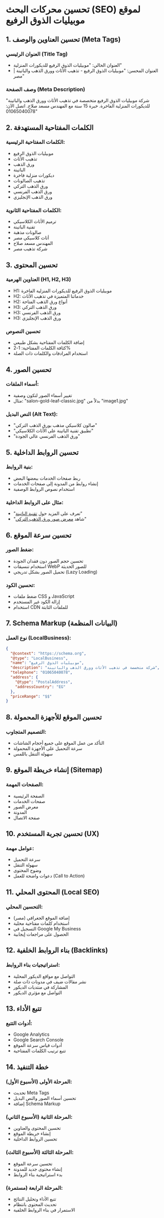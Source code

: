 # تحسين محركات البحث (SEO) لموقع موبيليات الذوق الرفيع

## 1. تحسين العناوين والوصف (Meta Tags)

### العنوان الرئيسي (Title Tag)
- العنوان الحالي: "موبيليات الذوق الرفيع للديكورات المنزلية"
- العنوان المحسن: "موبيليات الذوق الرفيع - تذهيب الأثاث وورق الذهب والباتينة | مصر"

### وصف الصفحة (Meta Description)
"شركة موبيليات الذوق الرفيع متخصصة في تذهيب الأثاث وورق الذهب والباتينة للديكورات المنزلية الفاخرة. خبرة 15 سنة مع المهندس مسعد صلاح. اتصل الآن: 01065040078"

## 2. الكلمات المفتاحية المستهدفة

### الكلمات المفتاحية الرئيسية:
- موبيليات الذوق الرفيع
- تذهيب الأثاث
- ورق الذهب
- الباتينة
- ديكورات منزلية فاخرة
- تذهيب الصالونات
- ورق الذهب التركي
- ورق الذهب الفرنسي
- ورق الذهب الإنجليزي

### الكلمات المفتاحية الثانوية:
- ترميم الأثاث الكلاسيكي
- تقنية الباتينة
- صالونات مذهبة
- أثاث كلاسيكي مصر
- المهندس مسعد صلاح
- شركة تذهيب مصر

## 3. تحسين المحتوى

### العناوين الهرمية (H1, H2, H3)
- H1: موبيليات الذوق الرفيع للديكورات المنزلية الفاخرة
- H2: خدماتنا المتميزة في تذهيب الأثاث
- H2: أنواع ورق الذهب المتاحة
- H3: ورق الذهب التركي
- H3: ورق الذهب الفرنسي
- H3: ورق الذهب الإنجليزي

### تحسين النصوص
- إضافة الكلمات المفتاحية بشكل طبيعي
- كثافة الكلمات المفتاحية: 1-2%
- استخدام المرادفات والكلمات ذات الصلة

## 4. تحسين الصور

### أسماء الملفات:
- تغيير أسماء الصور لتكون وصفية
- مثال: "salon-gold-leaf-classic.jpg" بدلاً من "image1.jpg"

### النص البديل (Alt Text):
- "صالون كلاسيكي مذهب بورق الذهب التركي"
- "تطبيق تقنية الباتينة على الأثاث الكلاسيكي"
- "ورق الذهب الفرنسي عالي الجودة"

## 5. تحسين الروابط الداخلية

### بنية الروابط:
- ربط صفحات الخدمات ببعضها البعض
- إنشاء روابط من المدونة إلى صفحات الخدمات
- استخدام نصوص الروابط الوصفية

### مثال على الروابط الداخلية:
- "تعرف على المزيد حول [تقنية الباتينة](#patina)"
- "شاهد [معرض صور ورق الذهب التركي](#gallery)"

## 6. تحسين سرعة الموقع

### ضغط الصور:
- تحسين حجم الصور دون فقدان الجودة
- استخدام تنسيقات WebP للصور الحديثة
- تحميل الصور بشكل تدريجي (Lazy Loading)

### تحسين الكود:
- ضغط ملفات CSS و JavaScript
- إزالة الكود غير المستخدم
- استخدام CDN للملفات الثابتة

## 7. Schema Markup (البيانات المنظمة)

### نوع العمل (LocalBusiness):
```json
{
  "@context": "https://schema.org",
  "@type": "LocalBusiness",
  "name": "موبيليات الذوق الرفيع",
  "description": "شركة متخصصة في تذهيب الأثاث وورق الذهب والباتينة",
  "telephone": "01065040078",
  "address": {
    "@type": "PostalAddress",
    "addressCountry": "EG"
  },
  "priceRange": "$$"
}
```

## 8. تحسين الموقع للأجهزة المحمولة

### التصميم المتجاوب:
- التأكد من عمل الموقع على جميع أحجام الشاشات
- سرعة التحميل على الأجهزة المحمولة
- سهولة التنقل باللمس

## 9. إنشاء خريطة الموقع (Sitemap)

### الصفحات المهمة:
- الصفحة الرئيسية
- صفحات الخدمات
- معرض الصور
- المدونة
- صفحة الاتصال

## 10. تحسين تجربة المستخدم (UX)

### عوامل مهمة:
- سرعة التحميل
- سهولة التنقل
- وضوح المحتوى
- دعوات واضحة للعمل (Call to Action)

## 11. المحتوى المحلي (Local SEO)

### التحسين المحلي:
- إضافة الموقع الجغرافي (مصر)
- استخدام كلمات مفتاحية محلية
- التسجيل في Google My Business
- الحصول على مراجعات إيجابية

## 12. بناء الروابط الخلفية (Backlinks)

### استراتيجيات بناء الروابط:
- التواصل مع مواقع الديكور المحلية
- نشر مقالات ضيف في مدونات ذات صلة
- المشاركة في منتديات الديكور
- التواصل مع مؤثري الديكور

## 13. تتبع الأداء

### أدوات التتبع:
- Google Analytics
- Google Search Console
- أدوات قياس سرعة الموقع
- تتبع ترتيب الكلمات المفتاحية

## 14. خطة التنفيذ

### المرحلة الأولى (الأسبوع الأول):
- تحديث Meta Tags
- تحسين أسماء الصور والنص البديل
- إضافة Schema Markup

### المرحلة الثانية (الأسبوع الثاني):
- تحسين المحتوى والعناوين
- إنشاء خريطة الموقع
- تحسين الروابط الداخلية

### المرحلة الثالثة (الأسبوع الثالث):
- تحسين سرعة الموقع
- إنشاء محتوى جديد للمدونة
- بدء استراتيجية بناء الروابط

### المرحلة الرابعة (مستمرة):
- تتبع الأداء وتحليل النتائج
- تحديث المحتوى بانتظام
- الاستمرار في بناء الروابط الخلفية

